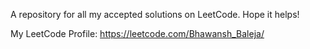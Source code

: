 A repository for all my accepted solutions on LeetCode. Hope it helps!

My LeetCode Profile: https://leetcode.com/Bhawansh_Baleja/
